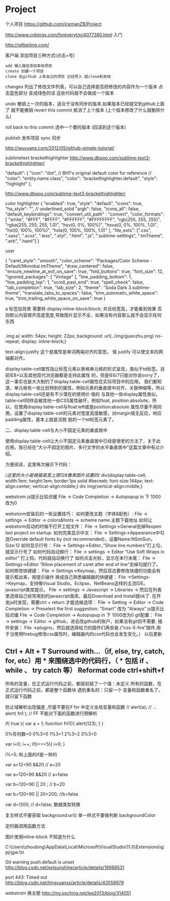 # Project
个人项目
https://github.com/icemanZB/Project

http://www.cnblogs.com/foreveryt/p/4077380.html 入门

http://gitbeijing.com/

客户端 添加项目三种方式(点击+号)

	add 输入路径添加本地项目
	create 创建一个项目
	clone 在github 上有自己的项目 已经导入 就clone到本地

changes 列出了修改文件列表，可以自己选择是否把修改的内容作为一个版本
	点击蓝色部分 变成绿色的话 这些代码就不会做成一个版本

undo 撤销上一次的版本，适合于没有同步的版本,如果版本已经提交到github上面了 就不能撤销
revert this commit 抵消了上个版本 (上个版本修改了什么就删除什么)

roll back to this commit 选中一个要的版本 (回滚到这个版本)

publish 发布项目
sync 同步

http://wuyuans.com/2012/05/github-simple-tutorial/

sublimetext brackethighlighter
http://www.dbpoo.com/sublime-text3-brackethighlighter/

"default": {
            "icon": "dot",
            // BH1's original default color for reference
            // "color": "entity.name.class",
            "color": "brackethighlighter.default",
            "style": "highlight"
        },


http://www.dbpoo.com/sublime-text3-brackethighlighter/


color highlighter
{
    "enabled": true,
    "style": "default",
    "icons": true,
    "ha_style": "",  // underlined_solid
    "argb": false,
    "icons_all": false,
    "default_keybindings": true,
    "convert_util_path" : "convert",
    "color_formats": [
        "white",
        "#FFF", "#FFFF", "#FFFFFF", "#FFFFFFFF",
        "rgb(255, 255, 255)",
        "rgba(255, 255, 255, 1.0)",
        "hsv(0, 0%, 100%)",
        "hsva(0, 0%, 100%, 1.0)",
        "hsl(0, 100%, 100%)",
        "hsla(0, 100%, 100%, 1.0)"
    ],
    "file_exts": [".css", ".sass", ".scss", ".less", ".styl", ".html", ".js", ".sublime-settings", ".tmTheme", ".erb", ".haml"]
}

user

{
	"caret_style": "smooth",
	"color_scheme": "Packages/Color Scheme - Default/Monokai.tmTheme",
	"draw_centered": false,
	"ensure_newline_at_eof_on_save": true,
	"fold_buttons": true,
	"font_size": 12,
	"ignored_packages":
	[
		"Vintage"
	],
	"line_padding_bottom": 1,
	"line_padding_top": 1,
	"scroll_past_end": true,
	"spell_check": false,
	"tab_completion": true,
	"tab_size": 2,
	"theme": "Soda Dark 3.sublime-theme",
	"translate_tabs_to_spaces": false,
	"trim_automatic_white_space": true,
	"trim_trailing_white_space_on_save": true
}


a 标签加背景 需要转 display:inline-block/block; 并且给宽高，才能看到效果
否则默认内容撑开高度宽度,导致图片显示不全，如果没有内容那么就不会显示任何东西
<div class="img">
     <img src="img/pic1.png" alt=""/>
     <a href="javascript:;"></a>
</div>

.img a{ width: 54px; height: 22px; background: url(../img/guanzhu.png) no-repeat; display: inline-block;}

text-align:justify
这个是属性是单词两端对齐的意思。 值 justify 可以使文本的两端都对齐。

display:table-cell属性指让标签元素以表格单元格的形式呈现，类似于td标签。目前IE8+以及其他现代浏览器都是支持此属性
的，但是IE6/7只能对你说sorry了，这一事实也是大大制约了display:table-cell属性在实际项目中的应用。
我们都知道，单元格有一些比较特别的属性，例如元素的垂直居中对齐，关联伸缩等，所以display:table-cell还是有不少潜在的使用价
值的
与其他一些display属性类似，table-cell同样会被其他一些CSS属性破坏，例如float,
position:absolute，所以，在使用display:table-cell与float:left或是position:absolute
属性尽量不用同用。设置了display:table-cell的元素对宽度高度敏感，对margin值无反应，响应padding属性，基本上就是活脱
脱的一个td标签元素了。

二、display:table-cell与大小不固定元素的垂直居中

使用display:table-cell让大小不固定元素垂直居中已经是很老的方法了，关于此应用，我已经在“大小不固定的图片、多行文字的水平垂直居中”这篇文章中有过介绍。

方便阅读，这里再次展示下代码：

/*这里的大小是根据高宽上限128像素图片设置的*/
div{display:table-cell; width:1em; height:1em; border:1px solid #beceeb; font-size:144px; text-align:center; vertical-align:middle;}
div img{vertical-align:middle;}


webstrom
js提示比较迟缓
File -> Code Completion -> Autopopup in 下 1000改为0

webstorm安装后的一些设置技巧：
如何更改主题（字体&配色）:
File -> settings -> Editor -> colors&fonts -> scheme name.主题下载地址
如何让webstorm启动的时候不打开工程文件：
File -> Settings->General去掉Reopen last project on startup.
如何完美显示中文：
File -> Settings->Appearance中勾选Override default fonts by (not recommended)，设置Name:NSimSun，Size:12
如何显示行号：
File -> Settings->Editor，”Show line numbers”打上勾，就显示行号了
如何代码自动换行：
File -> settings -> Editor “Use Soft Wraps in editor” 打上钩，代码就自动换行了
如何点击光标，显示在本行末尾：
File -> Settings->Editor “Allow placement of caret after end of line”去掉勾就行了。
如何修改快键键：
File -> Settings->Keymap，然后双击要修改快捷的功能会有提示框出来，按提示操作
换成自己熟悉编辑器的快键键：
File ->Settings->Keymap，支持像Visual Studio、Eclipse、NetBeans这样的主流IDE。
javascript类库提示。
File -> settings -> Javascript -> Libraries -> 然后在列表里选择自己经常用到的javascript类库，最后Download and Install就ok了.
在开发js时发现，需要ctrl + return 才能选候选项：
File -> Setting -> Editor -> Code Completion -> Preselect the first suggestion: “Smart” 改为 “Always”
js提示比较迟缓
File -> Code Completion -> Autopopup in 下 1000改为0
git配置：
File -> settings -> Editor -> github，进去改github的账户，如果没有git则不需要.
插件安装：
File ->plugins，然后就选择给力的插件们再安装.(“css-X-fire”插件,用于当使用firebug修改css属性时，编辑器内的css代码也会发生变化。）
以后更新


Ctrl + Alt + T
Surround with…（if, else, try, catch, for, etc）用 * 来围绕选中的代码行，（ * 包括 if 、 while 、 try catch 等）
Reformat code ctrl+shift+f
----------------------------------------------------------
所有的变量，在正式运行代码之前，都提前赋了一个值：未定义
所有的函数，在正式运行代码之前，都是整个函数块
遇到重名的：只留一个
变量和函数重名了，就只留下函数


防止域解析出现偏差 ,尽量不要在if for 中定义全局变量和函数
// alert(a);            // ...
alert( fn1 );       // FF 不能对下面的函数进行预解析



if( true ){
var a = 1;
function fn1(){
    alert(123);
}
}


0%任何数=0 0%3=0
1%3=1 2%3=2 3%3=0

var i=0;
i++;
if(i===5){
 i=0;
}

i%=5; 和上面的if是一样的


var a=12<90 &&20  // a=20

var a=120<90 &&20  // a=false

var b=120<90 || 20 ;  // b=20

var b=120<90 || 20>200; //b=false

var d=!200; // d=false; 数据类型转换


复合样式不要获取 background:url()
单一样式不要做判断 backgroundColor

定时器调用函数方法

图片使用inline-block  不知道为什么

C:\Users\zhoubing\AppData\Local\Microsoft\VisualStudio\11.0\Extensions\qjpjrjgw.1zi

Git warning push.default is unset
http://blog.csdn.net/exlsunshine/article/details/18988531

port 443: Timed out
http://blog.csdn.net/tingyuanss/article/details/43559979

webstrom 换主题
http://my.oschina.net/lee2013/blog/314051